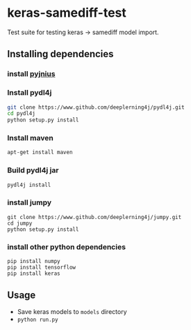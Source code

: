 # keras-samediff-test

Test suite for testing keras -> samediff model import.

## Installing dependencies


### install [pyjnius](https://github.com/kivy/pyjnius)


### Install pydl4j

```bash
git clone https://www.github.com/deeplerning4j/pydl4j.git
cd pydl4j
python setup.py install
```

### Install maven

```bash
apt-get install maven
```



### Build pydl4j jar

```bash
pydl4j install
```


### install jumpy

```
git clone https://www.github.com/deeplerning4j/jumpy.git
cd jumpy
python setup.py install
```

### install other python dependencies

```
pip install numpy
pip install tensorflow
pip install keras
```

## Usage

* Save keras models to `models` directory
* `python run.py`
